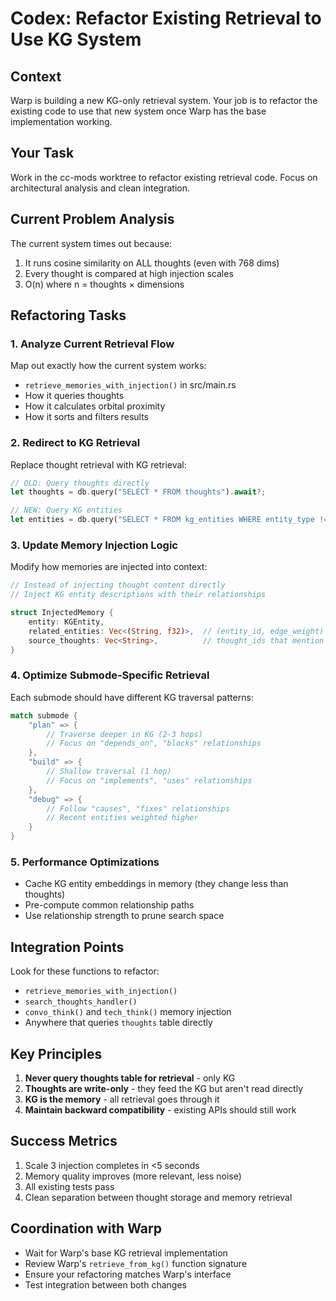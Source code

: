 # Codex: Refactor Existing Retrieval to Use KG System

## Context
Warp is building a new KG-only retrieval system. Your job is to refactor the existing code to use that new system once Warp has the base implementation working.

## Your Task
Work in the cc-mods worktree to refactor existing retrieval code. Focus on architectural analysis and clean integration.

## Current Problem Analysis
The current system times out because:
1. It runs cosine similarity on ALL thoughts (even with 768 dims)
2. Every thought is compared at high injection scales
3. O(n) where n = thoughts × dimensions

## Refactoring Tasks

### 1. Analyze Current Retrieval Flow
Map out exactly how the current system works:
- `retrieve_memories_with_injection()` in src/main.rs
- How it queries thoughts
- How it calculates orbital proximity
- How it sorts and filters results

### 2. Redirect to KG Retrieval
Replace thought retrieval with KG retrieval:

```rust
// OLD: Query thoughts directly
let thoughts = db.query("SELECT * FROM thoughts").await?;

// NEW: Query KG entities
let entities = db.query("SELECT * FROM kg_entities WHERE entity_type != 'private'").await?;
```

### 3. Update Memory Injection Logic
Modify how memories are injected into context:

```rust
// Instead of injecting thought content directly
// Inject KG entity descriptions with their relationships

struct InjectedMemory {
    entity: KGEntity,
    related_entities: Vec<(String, f32)>,  // (entity_id, edge_weight)
    source_thoughts: Vec<String>,          // thought_ids that mention this
}
```

### 4. Optimize Submode-Specific Retrieval
Each submode should have different KG traversal patterns:

```rust
match submode {
    "plan" => {
        // Traverse deeper in KG (2-3 hops)
        // Focus on "depends_on", "blocks" relationships
    },
    "build" => {
        // Shallow traversal (1 hop)
        // Focus on "implements", "uses" relationships
    },
    "debug" => {
        // Follow "causes", "fixes" relationships
        // Recent entities weighted higher
    }
}
```

### 5. Performance Optimizations
- Cache KG entity embeddings in memory (they change less than thoughts)
- Pre-compute common relationship paths
- Use relationship strength to prune search space

## Integration Points
Look for these functions to refactor:
- `retrieve_memories_with_injection()`
- `search_thoughts_handler()`
- `convo_think()` and `tech_think()` memory injection
- Anywhere that queries `thoughts` table directly

## Key Principles
1. **Never query thoughts table for retrieval** - only KG
2. **Thoughts are write-only** - they feed the KG but aren't read directly
3. **KG is the memory** - all retrieval goes through it
4. **Maintain backward compatibility** - existing APIs should still work

## Success Metrics
1. Scale 3 injection completes in <5 seconds
2. Memory quality improves (more relevant, less noise)
3. All existing tests pass
4. Clean separation between thought storage and memory retrieval

## Coordination with Warp
- Wait for Warp's base KG retrieval implementation
- Review Warp's `retrieve_from_kg()` function signature
- Ensure your refactoring matches Warp's interface
- Test integration between both changes